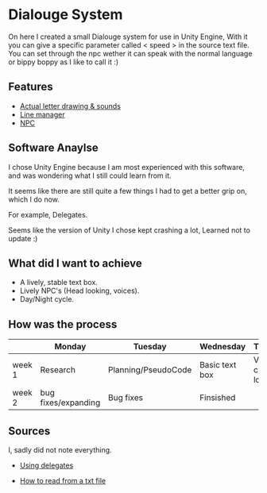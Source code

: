 # Dialouge System
On here I created a small Dialouge system for use in Unity Engine, With it you can give a specific parameter called < speed > in the source text file. You can set through the npc wether it can speak with the normal language or bippy boppy as I like to call it :)

## Features
- [Actual letter drawing & sounds](https://github.com/SjorsMaster/TextBox/blob/master/Assets/Scripts/text/textDisplay.cs)
- [Line manager](https://github.com/SjorsMaster/TextBox/blob/master/Assets/Scripts/text/rpgText.cs)
- [NPC](https://github.com/SjorsMaster/TextBox/blob/master/Assets/Scripts/npc/npc.cs)

## Software Anaylse 
I chose Unity Engine because I am most experienced with this software, and was wondering what I still could learn from it.

It seems like there are still quite a few things I had to get a better grip on, which I do now.

For example, Delegates.

Seems like the version of Unity I chose kept crashing a lot, Learned not to update :)

## What did I want to achieve
- A lively, stable text box.
- Lively NPC's (Head looking, voices).
- Day/Night cycle.

## How was the process
| | Monday | Tuesday | Wednesday | Thursday | Friday |
| --- | --- | --- | --- | --- | --- |
|week 1 |Research|Planning/PseudoCode|Basic text box|Voice clips/npc looking|Bug fixes|
|week 2 |bug fixes/expanding|Bug fixes|Finsished|||

## Sources
I, sadly did not note everything.

- [Using delegates](https://docs.microsoft.com/en-us/dotnet/csharp/programming-guide/delegates/using-delegates
  )

- [How to read from a txt file](https://docs.microsoft.com/en-us/dotnet/csharp/programming-guide/file-system/how-to-read-from-a-text-file)

  
